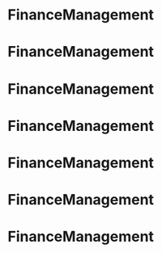 # FinanceManagement
# FinanceManagement
# FinanceManagement
# FinanceManagement
# FinanceManagement
# FinanceManagement
# FinanceManagement
